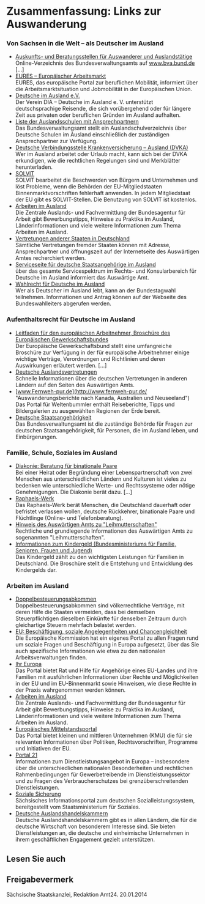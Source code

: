 # Zusammenfassung: Links zur Auswanderung

### Von Sachsen in die Welt – als Deutscher im Ausland

* [Auskunfts- und Beratungsstellen für Auswanderer und Auslandstätige](https://www.bva.bund.de/DE/Das-BVA/Aufgaben/A/Auswanderer_Auslandstaetige/_documents/Beratungsstellen_Text.html "Auskunfts- und Beratungsstellen für Auswanderer und Auslandstätige (Bundesverwaltungsamt)")  
  Online-Verzeichnis des Bundesverwaltungsamts auf www.bva.bund.de [...]
* [EURES – Europäischer Arbeitsmarkt](https://ec.europa.eu/eures/public/de/homepage "Europäische Kommission: \"EURES - Das europäische Portal zur beruflichen Mobilität\"")  
   EURES, das europäische Portal zur beruflichen Mobilität, informiert über die Arbeitsmarktsituation und Jobmobilität in der Europäischen Union.
* [Deutsche im Ausland e.V.](http://www.deutsche-im-ausland.org/ "Informationsplattform für Deutsche im Ausland (DIA)")  
   Der Verein DIA – Deutsche im Ausland e. V. unterstützt deutschsprachige Reisende, die sich vorübergehend oder für längere Zeit aus privaten oder beruflichen Gründen im Ausland aufhalten.
* [Liste der Auslandsschulen mit Ansprechpartnern](http://www.bva.bund.de/DE/Organisation/Abteilungen/Abteilung_ZfA/Auslandsschularbeit/Schulen_im_Ausland/Deutsche_Auslandsschulen/Auslandsschulverzeichnis/Schulverzeichnis/Auslandsschulverzeichnis.html?nn=7996518)  
   Das Bundesverwaltungsamt stellt ein Auslandschulverzeichnis über Deutsche Schulen im Ausland einschließlich der zuständigen Ansprechpartner zur Verfügung.
* [Deutsche Verbindungsstelle Krankenversicherung – Ausland (DVKA)](https://www.dvka.de/de/versicherte/touristen/touristen.html)  
   Wer im Ausland arbeitet oder Urlaub macht, kann sich bei der DVKA erkundigen, wie die rechtlichen Regelungen sind und Merkblätter herunterladen.
* [SOLVIT](http://ec.europa.eu/solvit/index_de.htm)  
   SOLVIT bearbeitet die Beschwerden von Bürgern und Unternehmen und löst Probleme, wenn die Behörden der EU-Mitgliedstaaten Binnenmarktvorschriften fehlerhaft anwenden. In jedem Mitgliedstaat der EU gibt es SOLVIT-Stellen. Die Benutzung von SOLVIT ist kostenlos.
* [Arbeiten im Ausland](https://www.arbeitsagentur.de/arbeitslos-arbeit-finden/arbeiten-im-ausland "Arbeiten im Ausland, Agentur für Arbeit")  
   Die Zentrale Auslands- und Fachvermittlung der Bundesagentur für Arbeit gibt Bewerbungstipps, Hinweise zu Praktika im Ausland, Länderinformationen und viele weitere Informationen zum Thema Arbeiten im Ausland.
* [Vertretungen anderer Staaten in Deutschland](https://www.auswaertiges-amt.de/de/ReiseUndSicherheit/vertretungen-anderer-staaten "Auswärtiges Amt: Länderübersicht")  
   Sämtliche Vertretungen fremder Staaten können mit Adresse, Ansprechpartner und öffnungszeit auf der Internetseite des Auswärtigen Amtes recherchiert werden.
* [Serviceseite für deutsche Staatsangehörige im Ausland](https://www.auswaertiges-amt.de/de/ReiseUndSicherheit/reise-und-sicherheitshinweise/konsularinfo "auswaertiges-amt.de/de/ReiseUndSicherheit/reise-und-sicherheitshinweise/konsularinfo")  
   über das gesamte Servicespektrum im Rechts- und Konsularbereich für Deutsche im Ausland informiert das Auswärtige Amt.
* [Wahlrecht für Deutsche im Ausland](https://www.bundeswahlleiter.de/bundestagswahlen/2017/informationen-waehler/deutsche-im-ausland.html "Der Bundeswahlleiter: Deutsche im Ausland")  
   Wer als Deutscher im Ausland lebt, kann an der Bundestagwahl teilnehmen. Informationen und Antrag können auf der Webseite des Bundeswahlleiters abgerufen werden.

### Aufenthaltsrecht für Deutsche im Ausland

* [Leitfaden für den europäischen Arbeitnehmer, Broschüre des Europäischen Gewerkschaftsbundes](https://www.etuc.org/sites/default/files/publication/files/mobility_guide_de.pdf "Europäischer Gewerkschaftsbund: Leitfaden für den mobilen europäischen Arbeitnehmer")  
  Der Europäische Gewerkschaftsbund stellt eine umfangreiche Broschüre zur Verfügung in der für europäische Arbeitnehmer einige wichtige Verträge, Verordnungen und Richtlinien und deren Auswirkungen erläutert werden. [...]
* [Deutsche Auslandsvertretungen](http://www.auswaertiges-amt.de/DE/AAmt/Auslandsvertretungen/Uebersicht_node.html "Auswärtiges Amt: Auslandsvertretungen der Bundesrepublik Deutschland")  
   Schnelle Informationen über die deutschen Vertretungen in anderen Ländern auf den Seiten des Auswärtigen Amts.
* [www.Fernweh-pur.de](http://www.fernweh-pur.de/ "Auswanderungsberichte nach Kanada, Australien und Neuseeland")  
   Das Portal für Weltenbummler enthält Reiseberichte, Tipps und Bildergalerien zu ausgewählten Regionen der Erde bereit.
* [Deutsche Staatsangehörigkeit](https://www.bva.bund.de/DE/Services/Buerger/Ausweis-Dokumente-Recht/Staatsangehoerigkeit/staatsangehoerigkeit_node.html)  
   Das Bundesverwaltungsamt ist die zuständige Behörde für Fragen zur deutschen Staatsangehörigkeit, für Personen, die im Ausland leben, und Einbürgerungen.

### Familie, Schule, Soziales im Ausland

* [Diakonie: Beratung für binationale Paare](http://ev-auslandsberatung.de/beratung-fuer-binationale-paare.php)  
  Bei einer Heirat oder Begründung einer Lebenspartnerschaft von zwei Menschen aus unterschiedlichen Ländern und Kulturen ist vieles zu bedenken wie unterschiedliche Werte- und Rechtssysteme oder nötige Genehmigungen. Die Diakonie berät dazu. [...]
* [Raphaels-Werk](https://www.raphaelswerk.de/)  
   Das Raphaels-Werk berät Menschen, die Deutschland dauerhaft oder befristet verlassen wollen, deutsche Rückkehrer, binationale Paare und Flüchtlinge (Online- und Telefonberatung).
* [Hinweis des Auswärtigen Amts zu "Leihmutterschaften"](http://www.auswaertiges-amt.de/DE/Infoservice/FAQ/GeburtAusland/06-Leihmutterschaft.html?nn=383016 "Hinweise zu Leihmutterschaften, auswaertiges-amt.de")  
   Rechtliche und grundlegende Informationen des Auswärtigen Amts zu sogenannten "Leihmutterschaften".
* [Informationen zum Kindergeld (Bundesministeriums für Familie, Senioren, Frauen und Jugend)](https://www.bmfsfj.de/blob/94320/111762de9b7f2e01ddfa53fd6cbf5531/merkblatt-kindergeld-data.pdf "BA: Merkblatt Kindergeld")  
   Das Kindergeld zählt zu den wichtigsten Leistungen für Familien in Deutschland. Die Broschüre stellt die Entstehung und Entwicklung des Kindergelds dar.

### Arbeiten im Ausland

* [Doppelbesteuerungsabkommen](http://www.bundesfinanzministerium.de/Web/DE/Themen/Steuern/Internationales_Steuerrecht/Staatenbezogene_Informationen/staatenbezogene_info.html)  
  Doppelbesteuerungsabkommen sind völkerrechtliche Verträge, mit deren Hilfe die Staaten vermeiden, dass bei demselben Steuerpflichtigen dieselben Einkünfte für denselben Zeitraum durch gleichartige Steuern mehrfach belastet werden.
* [EU: Beschäftigung, soziale Angelegenheiten und Chancengleichheit](http://ec.europa.eu/social/home.jsp?langId=de "Zentrales Informationsportal der Europäischen Kommission zu den Themen Beschäftigung, Soziale Angelegenheiten und Chancengleichheit")  
   Die Europäische Kommission hat ein eigenes Portal zu allen Fragen rund um soziale Fragen und Beschäftigung in Europa aufgesetzt, über das Sie auch spezifische Informationen wie etwa zu den nationalen Arbeitsverwaltungen finden.
* [Ihr Europa](http://ec.europa.eu/youreurope/citizens/index_de.htm "Portal der Europäischen Union mit Informationen für Bürgerinnen und Bürger der EU")  
   Das Portal bietet Rat und Hilfe für Angehörige eines EU-Landes und ihre Familien mit ausführlichen Informationen über Rechte und Möglichkeiten in der EU und im EU-Binnenmarkt sowie Hinweisen, wie diese Rechte in der Praxis wahrgenommen werden können.
* [Arbeiten im Ausland](https://www.arbeitsagentur.de/arbeitslosengeld/arbeiten-im-ausland "Bundesagentur für Arbeit: Arbeiten im Ausland; Kontakt Zentrale Auslands- und Fachvermittlung (www.arbeitsagentur.de/arbeitslosengeld/arbeiten-im-ausland)")  
   Die Zentrale Auslands- und Fachvermittlung der Bundesagentur für Arbeit gibt Bewerbungstipps, Hinweise zu Praktika im Ausland, Länderinformationen und viele weitere Informationen zum Thema Arbeiten im Ausland.
* [Europäisches Mittelstandsportal](http://ec.europa.eu/small-business/index_de.htm "Europäische Kommission: \"Europäisches Mittelstandsportal\"")  
   Das Portal bietet kleinen und mittleren Unternehmen (KMU) die für sie relevanten Informationen über Politiken, Rechtsvorschriften, Programme und Initiativen der EU.
* [Portal 21](https://www.portal21.de/ "Informationen zum Dienstleistungsangebot in Europa")  
   Informationen zum Dienstleistungsangebot in Europa – insbesondere über die unterschiedlichen nationalen Besonderheiten und rechtlichen Rahmenbedingungen für Gewerbetreibende im Dienstleistungssektor und zu Fragen des Verbraucherschutzes bei grenzüberschreitenden Dienstleistungen.
* [Soziale Sicherung](http://www.soziales.sachsen.de/3607.html)  
   Sächsisches Informationsportal zum deutschen Sozialleistungssystem, bereitgestellt vom Staatsministerium für Soziales.
* [Deutsche Auslandshandelskammern](https://www.ahk.de/de)  
   Deutsche Auslandshandelskammern gibt es in allen Ländern, die für die deutsche Wirtschaft von besonderem Interesse sind. Sie bieten Dienstleistungen an, die deutsche und einheimische Unternehmen in ihrem geschäftlichen Engagement gezielt unterstützen.

## Lesen Sie auch

## Freigabevermerk

Sächsische Staatskanzlei, Redaktion Amt24. 20.01.2014
